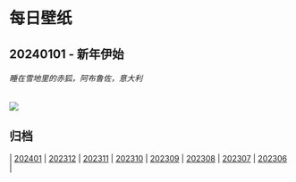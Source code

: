 # 每日壁纸

## 20240101 - 新年伊始

###### 睡在雪地里的赤狐，阿布鲁佐，意大利

![](https://www.bing.com/th?id=OHR.SleepingFox_ZH-CN2622967726_UHD.jpg)

## 归档

| [202401](/202401/README.md)
| [202312](/202312/README.md)
| [202311](/202311/README.md)
| [202310](/202310/README.md)
| [202309](/202309/README.md)
| [202308](/202308/README.md)
| [202307](/202307/README.md)
| [202306](/202306/README.md)
|